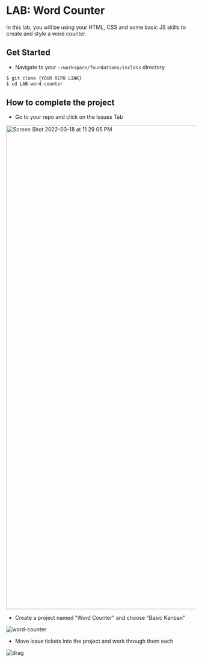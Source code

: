 # LAB: Word Counter

In this lab, you will be using your HTML, CSS and some basic JS skills to create and style a word counter.

## Get Started
- Navigate to your `~/workspace/foundations/inclass` directory

```bash
$ git clone {YOUR REPO LINK}
$ cd LAB-word-counter
```

## How to complete the project
- Go to your repo and click on the Issues Tab
<img width="1284" alt="Screen Shot 2022-03-18 at 11 29 05 PM" src="https://user-images.githubusercontent.com/29741570/159106894-fe3c59f5-6ba3-40d5-9942-27fc2dc98c54.png">

- Create a project named "Word Counter" and choose "Basic Kanban"

![word-counter](https://user-images.githubusercontent.com/29741570/159106916-1fe1d5b0-2d9a-4b78-ad7a-781d157c9fee.gif)

- Move issue tickets into the project and work through them each

![drag](https://user-images.githubusercontent.com/29741570/159106939-f3474651-3dca-4bc7-864d-9ec78b0a65f2.gif)


